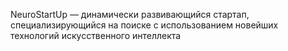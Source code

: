 NeuroStartUp — динамически развивающийся стартап, специализирующийся на поиске с использованием новейших технологий искусственного интеллекта

